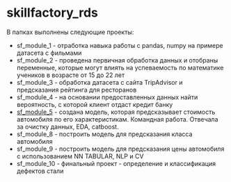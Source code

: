 # skillfactory_rds
В папках выполнены следующие проекты:
- sf_module_1 - отработка навыка работы с pandas, numpy на примере датасета с фильмами
- sf_module_2 - проведена первичная обработка данных и отобраны переменные, которые могут влиять на успеваемость по математике учеников в возрасте от 15 до 22 лет
- sf_module_3 - обработка датасета с сайта TripAdvisor и предсказания рейтинга для ресторанов
- sf_module_4 - на основании предоставленных данных найти вероятность, с которой клиент отдаст кредит банку
- [sf_module_5](https://github.com/lollo4ka/data-science-colabs/tree/main/05_choosing_auto) - cоздана модель, которая предсказывает стоимость автомобиля по его характеристикам. Командная работа. Отвечала за очистку данных, EDA, catboost.
- sf_module_8 - построить модель для предсказания класса автомобиля
- sf_module_9 - построить модель для предсказания цены автомобиля с использованием NN TABULAR, NLP и CV
- sf_module_10 - финальный проект - определение и классификация дефектов стали

